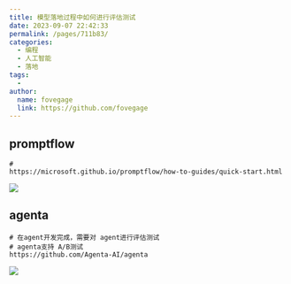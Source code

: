 ```yaml
---
title: 模型落地过程中如何进行评估测试
date: 2023-09-07 22:42:33
permalink: /pages/711b83/
categories:
  - 编程
  - 人工智能
  - 落地
tags:
  - 
author: 
  name: fovegage
  link: https://github.com/fovegage
---
```

## promptflow

```
# 
https://microsoft.github.io/promptflow/how-to-guides/quick-start.html
```

![](https://obsidian-foveagge.oss-cn-beijing.aliyuncs.com/blog/mXY6wg.png)

## agenta

```
# 在agent开发完成，需要对 agent进行评估测试
# agenta支持 A/B测试
https://github.com/Agenta-AI/agenta
```

![](https://obsidian-foveagge.oss-cn-beijing.aliyuncs.com/blog/JFNgyB.png)
